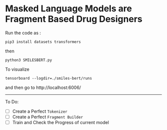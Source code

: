 # Masked Language Models are Fragment Based Drug Designers

Run the code as :

```
pip3 install datasets transformers
```

then 

```
python3 SMILESBERT.py
```

To visualize

```
tensorboard --logdir=./smiles-bert/runs
```
and then go to http://localhost:6006/

---

To Do:

- [ ] Create a Perfect `Tokenizer`
- [ ] Create a Perfect `Fragment Builder`
- [ ] Train and Check the Progress of current model
